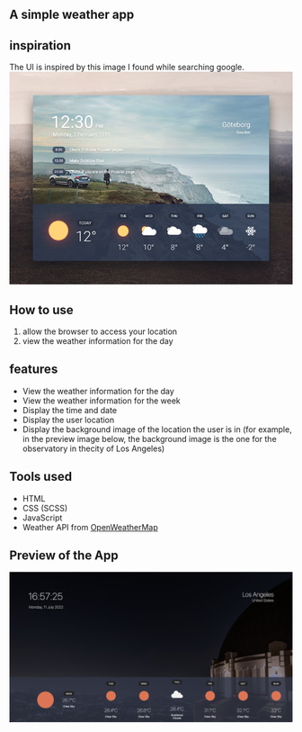 ## A simple weather app

## inspiration 
The UI is inspired by this image I found while searching google.
![](./assets/inspiration.png)

## How to use
1. allow the browser to access your location
2. view the weather information for the day 

## features
- View the weather information for the day 
- View the weather information for the week
- Display the time and date
- Display the user location
- Display the background image of the location the user is in (for example, in the preview image below, the background image is the one for the observatory in thecity of Los Angeles)


## Tools used
- HTML
- CSS (SCSS)
- JavaScript
- Weather API from [OpenWeatherMap](https://openweathermap.org/)

## Preview of the App

![](./assets/Final%20Product.png)
